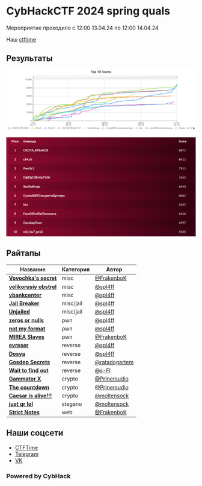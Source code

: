 # CybHackCTF 2024 spring quals

Мероприятие проходило c 12:00 13.04.24 по 12:00 14.04.24

Наш [ctftime](https://ctftime.org/event/2344)

## Результаты
![Graph](img/graph.png)
![Board](img/board.png)

## Райтапы

| Название | Категория | Автор | 
|----------|-----------|-------|
| **[Vovochka's secret](writeups/misc/Vovochka's_secret)** | misc | [@FrakenboK](https://github.com/FrakenboK) |
| **[velikorusiy obstrel](writeups/misc/velikorusiy%20obstrel)** | misc | [@spl4ff](https://github.com/spl4ff) |
| **[vbankcenter](writeups/misc/vbankcenter)** | misc | [@spl4ff](https://github.com/spl4ff) |
| **[Jail Breaker](writeups/misc/Jail%20Breaker)** | misc/jail | [@spl4ff](https://github.com/spl4ff) |
| **[Unjailed](writeups/misc/Unjailed)** | misc/jail | [@spl4ff](https://github.com/spl4ff) |
| **[zeros or nulls](writeups/pwn/zeros%20or%20nulls)** | pwn | [@spl4ff](https://github.com/spl4ff) |
| **[not my format](writeups/pwn/not%20my%20format)** | pwn | [@spl4ff](https://github.com/spl4ff) |
| **[MIREA Slaves](writeups/pwn/MIREA-slaves/)** | pwn | [@FrakenboK](https://github.com/FrakenboK) |
| **[evreser](writeups/reverse/evreser)** | reverse | [@spl4ff](https://github.com/spl4ff) |
| **[Dosya](writeups/reverse/Dosya)** | reverse | [@spl4ff](https://github.com/spl4ff) |
| **[Gosdep Secrets](writeups/reverse/Gosdep%20Secrets)** | reverse | [@ratadogartem](https://github.com/ratadogartem) |
| **[Wait to find out](writeups/reverse/Wait%20to%20find%20out)** | reverse | [@s-Fl](https://github.com/s-Fl) |
| **[Gammator X](writeups/crypto/Gammator%20X)** | crypto | [@PrInersudio](https://github.com/PrInersudio) |
| **[The countdown](writeups/crypto/The%20countdown)** | crypto | [@PrInersudio](https://github.com/PrInersudio) |
| **[Caesar is alive!!!](writeups/crypto/Caesar%20is%20alive!!!)** | crypto | [@moltensock](https://github.com/moltensock) |
| **[just qr lol](writeups/stegano/just%20qr%20lol)** | stegano | [@moltensock](https://github.com/moltensock) |
| **[Strict Notes](writeups/web/StrictNotes)** | web | [@FrakenboK](https://github.com/FrakenboK) |


## Наши соцсети
- [CTFTime](https://ctftime.org/team/278998)
- [Telegram](https://t.me/kibhackctf)
- [VK](https://vk.com/cyberhackerss)

### Powered by CybHack
